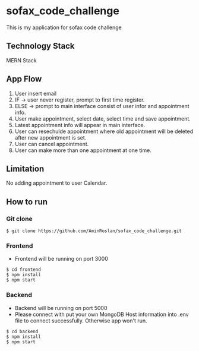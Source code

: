 # sofax_code_challenge

This is my application for sofax code challenge

## Technology Stack

MERN Stack

## App Flow

1. User insert email
2. IF -> user never register, prompt to first time register.
3. ELSE -> prompt to main interface consist of user infor and appointment info.
4. User make appointment, select date, select time and save appointment.
5. Latest appointment info will appear in main interface.
6. User can resechulde appointment where old appointment will be deleted after new appointment is set.
7. User can cancel appointment.
8. User can make more than one appointment at one time.

## Limitation

No adding appointment to user Calendar.

## How to run

### Git clone

```
$ git clone https://github.com/AminRoslan/sofax_code_challenge.git

```

### Frontend

- Frontend will be running on port 3000

```
$ cd frontend
$ npm install
$ npm start

```

### Backend

- Backend will be running on port 5000
- Please connect with put your own MongoDB Host information into .env file to connect successfully. Otherwise app won't run.

```
$ cd backend
$ npm install
$ npm start

```
